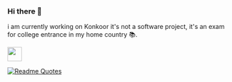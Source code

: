 ### Hi there 👋

i am currently working on Konkoor it's not a software project, it's an exam for college entrance in my home country 📚.

<img height="32" width="32" src="https://cdn.simpleicons.org/linkedin" />
  
[![Readme Quotes](https://quotes-github-readme.vercel.app/api?type=horizontal&theme=dark)](https://github.com/piyushsuthar/github-readme-quotes)
